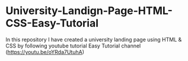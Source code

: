 # University-Landign-Page-HTML-CSS-Easy-Tutorial
In this repository I have created a university landing page using HTML &amp; CSS by following youtube tutorial Easy Tutorial channel (https://youtu.be/oYRda7UtuhA)

